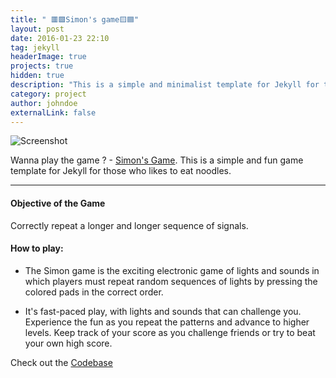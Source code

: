 ```yaml
---
title: " 🟥🟩Simon's game🟨🟦"
layout: post
date: 2016-01-23 22:10
tag: jekyll
headerImage: true
projects: true
hidden: true
description: "This is a simple and minimalist template for Jekyll for those who likes to eat noodles."
category: project
author: johndoe
externalLink: false
---
```


![Screenshot](/assets/images/simons.png)

Wanna play the game ? - [Simon's Game](https://anniepauline.github.io/Simons-Game/). This is a simple and fun game template for Jekyll for those who likes to eat noodles.

---
#### Objective of the Game
Correctly repeat a longer and longer sequence of signals.

#### How to play:

* The Simon game is the exciting electronic game of lights and sounds in which players must repeat random sequences of lights by pressing the colored pads in the correct order. 
 
* It's fast-paced play, with lights and sounds that can challenge you. Experience the fun as you repeat the patterns and advance to higher levels. Keep track of your score as you challenge friends or try to beat your own high score. 



Check out the [Codebase](https://github.com/anniepauline/Simons-Game)

